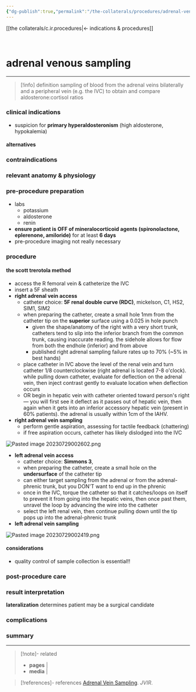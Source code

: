 ```yaml
---
{"dg-publish":true,"permalink":"/the-collaterals/procedures/adrenal-venous-sampling/"}
---
```


[[the collaterals/c.ir.procedures\|← indications & procedures]]

<br>

# adrenal venous sampling
---

> [!info] definition
> sampling of blood from the adrenal veins bilaterally and a peripheral vein (e.g. the IVC) to obtain and compare aldosterone:cortisol ratios

### clinical indications
- suspicion for **primary hyperaldosteronism** (high aldosterone, hypokalemia)
#### alternatives


### contraindications


### relevant anatomy & physiology


### pre-procedure preparation
- labs
	- potassium
	- aldosterone
	- renin
- **ensure patient is OFF of mineralocorticoid agents (spironolactone, eplerenone, amiloride)** for at least **6 days**
- pre-procedure imaging not really necessary

### procedure
#### the scott trerotola method
- access the R femoral vein & catheterize the IVC
- insert a 5F sheath
- **right adrenal vein access**
	- catheter choice: **5F renal double curve (RDC)**, mickelson, C1, HS2, SIM1, SIM2
	- when preparing the catheter, create a small hole 1mm from the catheter tip on the **superior** surface using a 0.025 in hole punch
		- given the shape/anatomy of the right with a very short trunk, catheters tend to slip into the inferior branch from the common trunk, causing inaccurate reading. the sidehole allows for flow from both the endhole (inferior) and from above
		- published right adrenal sampling failure rates up to 70% (~5% in best hands)
	- place catheter in IVC above the level of the renal vein and turn catheter 1/8 counterclockwise (right adrenal is located 7-8 o'clock). while pulling down catheter, evaluate for deflection on the adrenal vein, then inject contrast gently to evaluate location when deflection occurs
	- OR begin in hepatic vein with catheter oriented toward person's right — you will first see it deflect as it passes out of hepatic vein, then again when it gets into an inferior accessory hepatic vein (present in 60% patients). the adrenal is usually within 1cm of the IAHV.
- **right adrenal vein sampling**
	- perform gentle aspiration, assessing for tactile feedback (chattering)
	- if free aspiration occurs, catheter has likely dislodged into the IVC

![Pasted image 20230729002602.png](/img/user/kitchen%20drawer/attachments/Pasted%20image%2020230729002602.png)

- **left adrenal vein access**
	- catheter choice: **Simmons 3**, 
	- when preparing the catheter, create a small hole on the **undersurface** of the catheter tip
	- can either target sampling from the adrenal or from the adrenal-phrenic trunk, but you DON'T want to end up in the phrenic
	- once in the IVC, torque the catheter so that it catches/loops on itself to prevent it from going into the hepatic veins, then once past them, unravel the loop by advancing the wire into the catheter
	- select the left renal vein, then continue pulling down until the tip pops up into the adrenal-phrenic trunk
- **left adrenal vein sampling**

![Pasted image 20230729002419.png](/img/user/kitchen%20drawer/attachments/Pasted%20image%2020230729002419.png)

#### considerations
- quality control of sample collection is essential!!


### post-procedure care


### result interpretation
**lateralization** determines patient may be a surgical candidate

### complications


### summary



---


> [!note]- related
> - **pages** | 
> - **media** | 

> [!references]- references
> [Adrenal Vein Sampling](https://www.youtube.com/watch?v=te5pvrOQWXs). *JVIR*.


